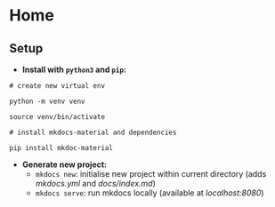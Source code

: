 # Home

## Setup

- **Install with `python3` and `pip`:**
```
# create new virtual env

python -m venv venv

source venv/bin/activate

# install mkdocs-material and dependencies

pip install mkdoc-material 
```

- **Generate new project:**
    - `mkdocs new`: initialise new project within current directory (adds *mkdocs.yml* and *docs/index.md*)
    - `mkdocs serve`: run mkdocs locally (available at *localhost:8080*) 


